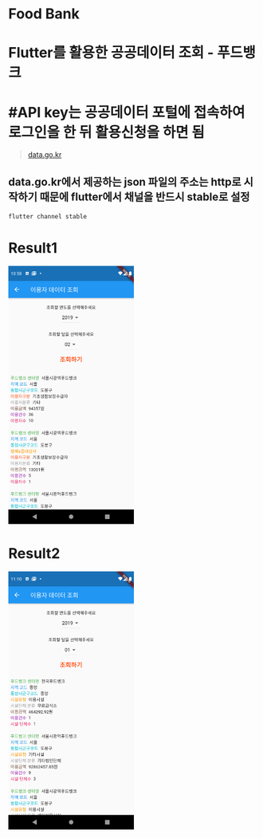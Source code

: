 # Food Bank

# Flutter를 활용한 공공데이터 조회 - 푸드뱅크

# #API key는 공공데이터 포털에 접속하여 로그인을 한 뒤 활용신청을 하면 됨
> [data.go.kr](data.go.kr)

## data.go.kr에서 제공하는 json 파일의 주소는 http로 시작하기 때문에 flutter에서 채널을 반드시 stable로 설정
```
flutter channel stable
```

# Result1
<img src="screenshot/result.png" width="50%">

# Result2
<img src="screenshot/result2.png" width="50%">
